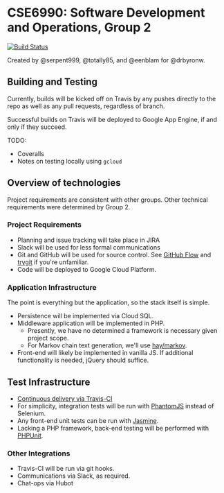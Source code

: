 # CSE6990: Software Development and Operations, Group 2
[![Build Status](https://travis-ci.org/eenblam/devops-2.svg?branch=master)](https://travis-ci.org/eenblam/devops-2)

Created by @serpent999, @totally85, and @eenblam for @drbyronw.

## Building and Testing
Currently, builds will be kicked off on Travis by any pushes directly to the repo
as well as any pull requests, regardless of branch.

Successful builds on Travis will be deployed to Google App Engine, if and only if they succeed.

TODO:
- Coveralls
- Notes on testing locally using `gcloud`

## Overview of technologies
Project requirements are consistent with other groups. Other technical requirements were determined by Group 2.

### Project Requirements

- Planning and issue tracking will take place in JIRA
- Slack will be used for less formal communications
- Git and GitHub will be used for source control.
See [GitHub Flow](https://guides.github.com/introduction/flow/) and [trygit](https://try.github.io/levels/1/challenges/1) if you're unfamiliar.
- Code will be deployed to Google Cloud Platform.

### Application Infrastructure
The point is everything but the application, so the stack itself is simple.

- Persistence will be implemented via Cloud SQL.
- Middleware application will be implemented in PHP.
    - Presently, we have no determined a framework is necessary given project scope.
    - For Markov chain text generation, we'll use [hay/markov](https://github.com/hay/markov).
- Front-end will likely be implemented in vanilla JS. If additional functionality is needed, jQuery should suffice.

## Test Infrastructure

- [Continuous delivery via Travis-CI](https://cloud.google.com/solutions/continuous-delivery-with-travis-ci)
- For simplicity, integration tests will be run with [PhantomJS](http://phantomjs.org/quick-start.html) instead of Selenium.
- Any front-end unit tests can be run with [Jasmine](https://jasmine.github.io/).
- Lacking a PHP framework, back-end testing will be performed with [PHPUnit](https://phpunit.de/).

### Other Integrations

- Travis-CI will be run via git hooks.
- Communications via Slack, as required.
- Chat-ops via Hubot
